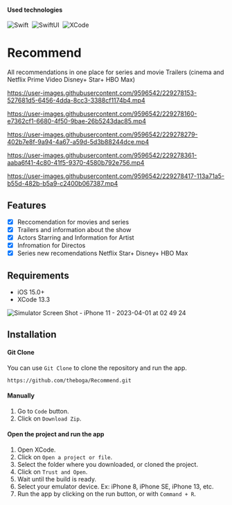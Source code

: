 #### Used technologies
![Swift](https://img.shields.io/badge/-Swift-333333?style=flat&logo=Swift)&nbsp;
![SwiftUI](https://img.shields.io/badge/-SwiftUI-333333?style=flat&logo=Apple)&nbsp;
![XCode](https://img.shields.io/badge/-Xcode-333333?style=flat&logo=Xcode)&nbsp;


# Recommend
<p align="center">
  <p align="left">
    All recommendations in one place for series and movie Trailers (cinema and Netflix Prime Video Disney+ Star+ HBO Max)
  </p>
</p>



https://user-images.githubusercontent.com/9596542/229278153-527681d5-6456-4dda-8cc3-3388cf1174b4.mp4

https://user-images.githubusercontent.com/9596542/229278160-e7362cf1-6680-4f50-9bae-26b5243dac85.mp4

https://user-images.githubusercontent.com/9596542/229278279-402b7e8f-9a94-4a67-a59d-5d3b88244dce.mp4

https://user-images.githubusercontent.com/9596542/229278361-aaba6f41-4c80-41f5-9370-4580b792e756.mp4

https://user-images.githubusercontent.com/9596542/229278417-113a71a5-b55d-482b-b5a9-c2400b067387.mp4











## Features

- [x] Reccomendation for movies and series
- [x] Trailers and information about the show
- [x] Actors Starring and Information for Artist
- [x] Infromation for Directos
- [x] Series new recomendations Netflix Star+ Disney+ HBO Max
## Requirements

- iOS 15.0+
- XCode 13.3



![Simulator Screen Shot - iPhone 11 - 2023-04-01 at 02 49 24](https://user-images.githubusercontent.com/9596542/229276272-1659d1cb-b4fc-45e0-9987-56ee4acc55ee.png)


## Installation


#### Git Clone
You can use `Git Clone` to clone the repository and run the app.

```
https://github.com/theboga/Recommend.git
```


#### Manually

1. Go to `Code` button. 
2. Click on `Download Zip`.

#### Open the project and run the app
1. Open XCode.
2. Click on `Open a project or file`.
3. Select the folder where you downloaded, or cloned the project.
4. Click on `Trust and Open`.
5. Wait until the build is ready. 
6. Select your emulator device. Ex: iPhone 8, iPhone SE, iPhone 13, etc.
7. Run the app by clicking on the run button, or with `Command + R`.



